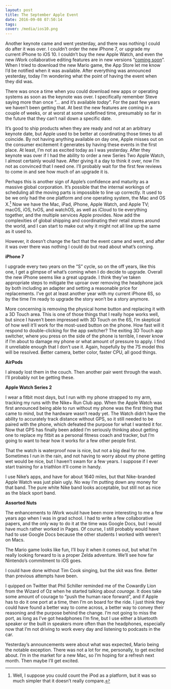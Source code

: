 ```yaml
---
layout: post
title: The September Apple Event
date: 2016-09-08 07:50:14
tags: 
cover: /media/ios10.png
---
```


Another keynote came and went yesterday, and there was nothing I could do after it was over. I couldn’t order the new iPhone 7, or upgrade my current iPhone to iOS 10. I couldn’t buy the new Apple Watch, and even the new iWork collaborative editing features are in new versions “[coming soon][1]”. When I tried to download the new Mario game, the App Store let me know I’d be notified when it was available. After everything was announced yesterday, today I’m wondering what the point of having the event when they did was. 

There was once a time when you could download new apps or operating systems as soon as the keynote was over. I specifically remember Steve saying more than once “… and it’s available *today*”. For the past few years we haven’t been getting that. At best the new features are coming in a couple of weeks, or at worst at some undefined time, presumably so far in the future that they can’t nail down a specific date. 

It’s good to ship products when they are ready and not at an arbitrary keynote date, but Apple used to be better at coordinating those times to all coincide. By not having anything available on day one, Apple misses out on the consumer excitement it generates by having these events in the first place. At least, I’m not as excited today as I was yesterday. After they keynote was over if I had the ability to order a new Series Two Apple Watch, I almost certainly would have. After giving it a day to think it over, now I’m not as convinced that I need one. I’ll probably wait for the first few reviews to come in and see how much of an upgrade it is.

Perhaps this is another sign of Apple’s confidence and maturity as a massive global corporation. It’s possible that the internal workings of scheduling all the moving parts is impossible to line up correctly. It used to be we only had the one platform and one operating system, the Mac and OS X.[^1] Now we have the Mac, iPad, iPhone, Apple Watch, and Apple TV; macOS, iOS, tvOS, and watchOS, as well as iCloud to tie everything together, and the multiple services  Apple provides. Now add the complexities of global shipping and coordinating their retail stores around the world, and I can start to make out why it might not all line up the same as it used to. 

However, it doesn’t change the fact that the event came and went, and after it was over there was nothing I could do but read about what’s coming. 

**iPhone 7**

I upgrade every two years on the “S” cycle, so on the off years, like this one, I get a glimpse of what’s coming when I do decide to upgrade. Overall the new iPhone seems like a great upgrade. I think they’ve taken appropriate steps to mitigate the uproar over removing the headphone jack by both including an adapter and setting a reasonable price for replacements. I’ve got at least another year with my current iPhone 6S, so by the time I’m ready to upgrade the story won’t be a story anymore. 

More concerning is removing the physical home button and replacing it with a 3D Touch area. This is one of those things that I really hope works well, but since I haven’t been impressed with 3D Touch on the 6S, I’m skeptical of how well it’ll work for the most-used button on the phone. How fast will it respond to double-clicking for the app switcher? The exiting 3D Touch app switcher, where you press on the side of the phone is terrible, I never know if I’m about to damage my phone or what amount of pressure to apply. I find it unreliable enough that I don’t use it. Again, hopefully by the 7S model this will be resolved. Better camera, better color, faster CPU, all good things. 

**AirPods**

I already lost them in the couch. Then another pair went through the wash. I’ll probably not be getting these. 

**Apple Watch Series 2**

I wear a fitbit most days, but I run with my phone strapped to my arm, tracking my runs with the Nike+ Run Club app. When the Apple Watch was first announced being able to run without my phone was the first thing that came to mind, but the hardware wasn’t ready yet. The Watch didn’t have the ability to accurately track distance without GPS, so it still needed to be paired with the phone, which defeated the purpose for what I wanted it for. Now that GPS has finally been added I’m seriously thinking about getting one to replace my fitbit as a personal fitness coach and tracker, but I’m going to want to hear how it works for a few other people first. 

That the watch is waterproof now is nice, but not a big deal for me. Sometimes I run in the rain, and not having to worry about my phone getting wet would be nice, but I haven’t swam for a few years. I suppose if I ever start training for a triathlon it’ll come in handy. 

I use Nike’s apps, and have for about 1640 miles, but that Nike-branded Apple Watch was just plain ugly. No way I’m putting down any money for that band. The pure white Nike band looks acceptable, but still not as nice as the black sport band. 

**Assorted Nuts**

The enhancements to iWork would have been more interesting to me a few years ago when I was in grad school. I had to write a few collaborative papers, and the only way to do it at the time was Google Docs, but I would have much rather worked in Pages. Of course, I still probably would have had to use Google Docs because the other students I worked with weren’t on Macs. 

The Mario game looks like fun, I’ll buy it when it comes out, but what I’m really looking forward to is a proper Zelda adventure. We’ll see how far Nintendo’s commitment to iOS goes. 

I could have done without Tim Cook singing, but the skit was fine. Better than previous attempts have been. 

I quipped on Twitter that Phil Schiller reminded me of the Cowardly Lion from the Wizard of Oz when he started talking about *courage*. It does take some amount of courage to “push the human race forward”, and if Apple has to do it one port at a time, then I’m on board for the ride. I just think they could have found a better way to come across, a better way to convey their reasoning and the purpose behind the change. I’m not going to miss the port, as long as I’ve got headphones I’m fine, but I use either a bluetooth speaker or the built in speakers more often than the headphones, especially now that I’m not driving to work every day and listening to podcasts in the car. 

Yesterday’s announcements were about what was expected, Mario being the notable exception. There was not a lot for me, personally, to get excited about. I’m in the market for a new Mac, so I’m hoping for a refresh next month. Then maybe I’ll get excited. 



[^1]:	Well, I suppose you could count the iPod as a platform, but it was so much simpler that it doesn’t really compare.

[1]:	http://www.apple.com/numbers/
